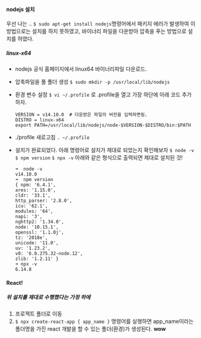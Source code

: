 #### nodejs 설치 
우선 나는 .. `$ sudo apt-get install nodejs`명령어에서 패키지 에러가 발생하여 이 방법으로는 설치를 하지 못하였고, 바이너리 파일을 다운받아 압축을 푸는 방법으로 설치를 하였다.
##### linux-x64
- nodejs 공식 홈페이지에서 linux64 바이너리파일 다운로드.
- 압축파일을 풀 폴더 생성
	`$ sudo mkdir -p /usr/local/lib/nodejs`
	
- 환경 변수 설정
	`$ vi ~/.profile` 로 .profile을 열고 가장 하단에 아래 코드 추가하자.
	```
	VERSION = v14.10.0  # 다운받은 파일의 버전을 입력하면됨.
	DISTRO = linux-x64
	export PATH=/usr/local/lib/nodejs/node-$VERSION-$DISTRO/bin:$PATH
	```
- ./profile 새로고침
	`. ~/.profile`
- 설치가 완료되었다. 아래 명령어로 설치가 제대로 되었는지 확인해보자
	`$ node -v`
	`$ npm version`
	`$ npx -v`
	아래와 같은 형식으로 출력되면 제대로 설치된 것!
	```
	➜  node -v
	v14.10.0
	➜  npm version
	{ npm: '6.4.1',
	ares: '1.15.0',
	cldr: '33.1',
	http_parser: '2.8.0',
	icu: '62.1',
	modules: '64',
	napi: '3',
	nghttp2: '1.34.0',
	node: '10.15.1',
	openssl: '1.1.0j',
	tz: '2018e',
	unicode: '11.0',
	uv: '1.23.2',
	v8: '6.8.275.32-node.12',
	zlib: '1.2.11' }
	➜ npx -v
	6.14.8
	```

#### React!
##### 위 설치를 제대로 수행했다는 가정 하에 
1. 프로젝트 폴더로 이동
2. `$ npx create-react-app { app_name }` 명령어를 실행하면 app_name이라는 폴더명을 가진 react 개발을 할 수 있는 폴더(환경)가 생성된다. **wow**


